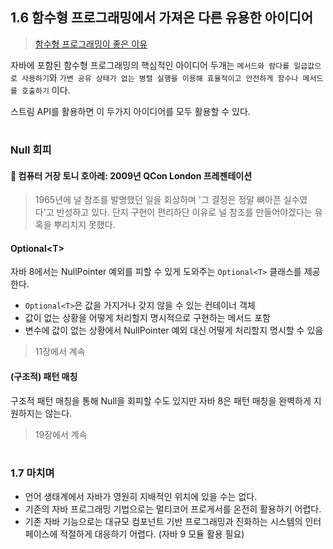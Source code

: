 ## 1.6 함수형 프로그래밍에서 가져온 다른 유용한 아이디어
> [함수형 프로그래밍이 좋은 이유](http://ruaa.me/why-functional-matters/)

자바에 포함된 함수형 프로그래밍의 핵심적인 아이디어 두개는 `메서드와 람다를 일급값으로 사용하기`와 `가변 공유 상태가 없는 병렬 실행을 이용해 효율적이고 안전하게 함수나 메서드를 호출하기` 이다.  

스트림 API를 활용하면 이 두가지 아이디어를 모두 활용할 수 있다.

#
### Null 회피

#### 💬 컴퓨터 거장 토니 호아레: 2009년 QCon London 프레젠테이션  
> 1965년에 널 참조를 발명했던 일을 회상하며 '그 결정은 정말 뼈아픈 실수였다'고 반성하고 있다. 단지 구현이 편리하단 이유로 널 참조를 만들어야겠다는 유혹을 뿌리치지 못했다.

#### Optional<T\>

자바 8에서는 NullPointer 예외를 피할 수 있게 도와주는 `Optional<T>` 클래스를 제공한다.
- `Optional<T>`은 값을 가지거나 갖지 않을 수 있는 컨테이너 객체
- 값이 없는 상황을 어떻게 처리할지 명시적으로 구현하는 메서드 포함
- 변수에 값이 없는 상황에서 NullPointer 예외 대신 어떻게 처리할지 명시할 수 있음

> 11장에서 계속

#### (구조적) 패턴 매칭
구조적 패턴 매칭을 통해 Null을 회피할 수도 있지만 자바 8은 패턴 매칭을 완벽하게 지원하지는 않는다.
> 19장에서 계속

#
### 1.7 마치며

- 언어 생태계에서 자바가 영원히 지배적인 위치에 있을 수는 없다.
- 기존의 자바 프로그래밍 기법으로는 멀티코어 프로게서를 온전히 활용하기 어렵다.
- 기존 자바 기능으로는 대규모 컴포넌트 기반 프로그래밍과 진화하는 시스템의 인터페이스에 적절하게 대응하기 어렵다. (자바 9 모듈 활용 필요)


